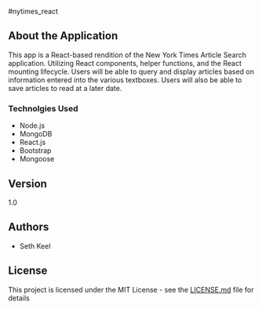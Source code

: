#nytimes_react

## About the Application
This app is a React-based rendition of the New York Times Article Search application. Utilizing React components, helper functions, and the React mounting lifecycle. Users will be able to query and display articles based on information entered into the various textboxes. Users will also be able to save articles to read at a later date.

### Technolgies Used

* Node.js
* MongoDB
* React.js
* Bootstrap
* Mongoose

## Version

1.0

## Authors

* Seth Keel

## License

This project is licensed under the MIT License - see the [LICENSE.md](LICENSE.md) file for details